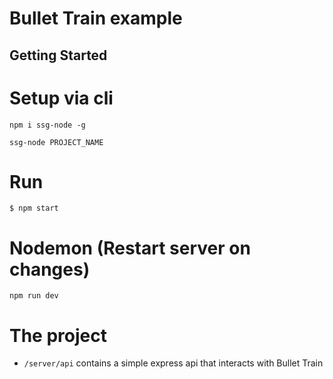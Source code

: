 Bullet Train example
==================================


Getting Started
---------------

# Setup via cli

```npm i ssg-node -g```

```ssg-node PROJECT_NAME```

# Run
```$ npm start```

# Nodemon (Restart server on changes)
```npm run dev```

# The project
- ``/server/api`` contains a simple express api that interacts with Bullet Train 